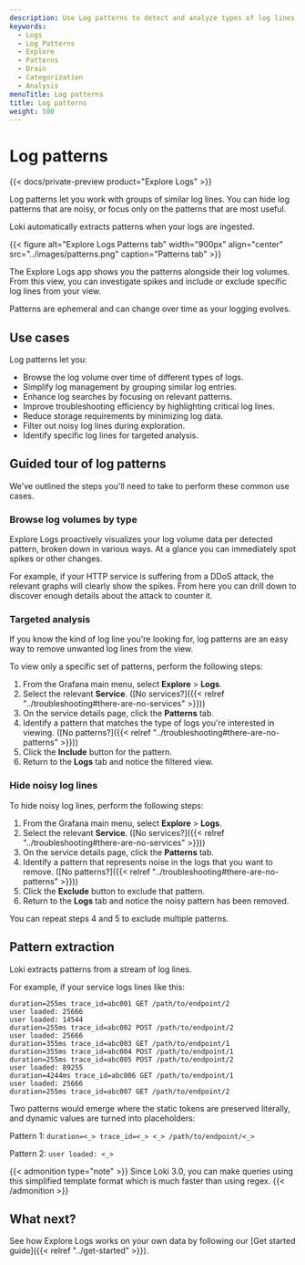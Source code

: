 ```yaml
---
description: Use Log patterns to detect and analyze types of log lines.
keywords:
  - Logs
  - Log Patterns
  - Explore
  - Patterns
  - Drain
  - Categorization
  - Analysis
menuTitle: Log patterns
title: Log patterns
weight: 500
---
```


# Log patterns

{{< docs/private-preview product="Explore Logs" >}}

Log patterns let you work with groups of similar log lines. You can hide log patterns that are noisy, or focus only on the patterns that are most useful.

Loki automatically extracts patterns when your logs are ingested.

{{< figure alt="Explore Logs Patterns tab" width="900px" align="center" src="../images/patterns.png" caption="Patterns tab" >}}

The Explore Logs app shows you the patterns alongside their log volumes. From this view, you can investigate spikes and include or exclude specific log lines from your view.

Patterns are ephemeral and can change over time as your logging evolves.

## Use cases

Log patterns let you:

- Browse the log volume over time of different types of logs.
- Simplify log management by grouping similar log entries.
- Enhance log searches by focusing on relevant patterns.
- Improve troubleshooting efficiency by highlighting critical log lines.
- Reduce storage requirements by minimizing log data.
- Filter out noisy log lines during exploration.
- Identify specific log lines for targeted analysis.

## Guided tour of log patterns

We've outlined the steps you'll need to take to perform these common use cases.

### Browse log volumes by type

Explore Logs proactively visualizes your log volume data per detected pattern, broken down in various ways. At a glance you can immediately spot spikes or other changes.

For example, if your HTTP service is suffering from a DDoS attack, the relevant graphs will clearly show the spikes. From here you can drill down to discover enough details about the attack to counter it.

### Targeted analysis

If you know the kind of log line you're looking for, log patterns are an easy way to remove unwanted log lines from the view.

To view only a specific set of patterns, perform the following steps:

1. From the Grafana main menu, select **Explore** > **Logs**.
1. Select the relevant **Service**. ([No services?]({{< relref "../troubleshooting#there-are-no-services" >}}))
1. On the service details page, click the **Patterns** tab.
1. Identify a pattern that matches the type of logs you're interested in viewing. ([No patterns?]({{< relref "../troubleshooting#there-are-no-patterns" >}}))
1. Click the **Include** button for the pattern.
1. Return to the **Logs** tab and notice the filtered view.

### Hide noisy log lines

To hide noisy log lines, perform the following steps:

1. From the Grafana main menu, select **Explore** > **Logs**.
1. Select the relevant **Service**. ([No services?]({{< relref "../troubleshooting#there-are-no-services" >}}))
1. On the service details page, click the **Patterns** tab.
1. Identify a pattern that represents noise in the logs that you want to remove. ([No patterns?]({{< relref "../troubleshooting#there-are-no-patterns" >}}))
1. Click the **Exclude** button to exclude that pattern.
1. Return to the **Logs** tab and notice the noisy pattern has been removed.

You can repeat steps 4 and 5 to exclude multiple patterns.

## Pattern extraction

Loki extracts patterns from a stream of log lines.

For example, if your service logs lines like this:

```
duration=255ms trace_id=abc001 GET /path/to/endpoint/2
user loaded: 25666
user loaded: 14544
duration=255ms trace_id=abc002 POST /path/to/endpoint/2
user loaded: 25666
duration=355ms trace_id=abc003 GET /path/to/endpoint/1
duration=355ms trace_id=abc004 POST /path/to/endpoint/1
duration=255ms trace_id=abc005 POST /path/to/endpoint/2
user loaded: 89255
duration=4244ms trace_id=abc006 GET /path/to/endpoint/1
user loaded: 25666
duration=255ms trace_id=abc007 GET /path/to/endpoint/2
```

Two patterns would emerge where the static tokens are preserved literally, and dynamic values are turned into placeholders:

Pattern 1: `duration=<_> trace_id=<_> <_> /path/to/endpoint/<_>`

Pattern 2: `user loaded: <_>`

{{< admonition type="note" >}}
Since Loki 3.0, you can make queries using this simplified template format which is much faster than using regex.
{{< /admonition >}}

## What next?

See how Explore Logs works on your own data by following our [Get started guide]({{< relref "../get-started" >}}).
